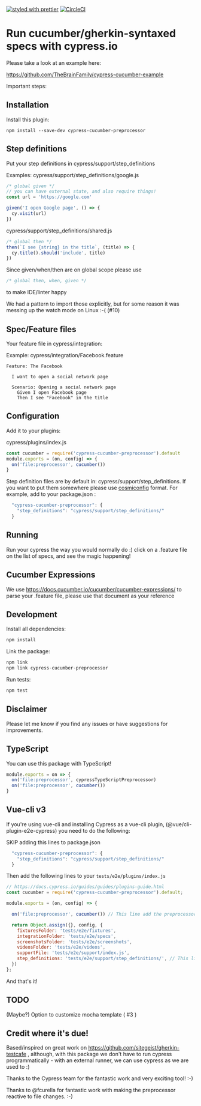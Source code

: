 [![styled with prettier](https://img.shields.io/badge/styled_with-prettier-ff69b4.svg)](https://github.com/prettier/prettier)
[![CircleCI](https://circleci.com/gh/TheBrainFamily/cypress-cucumber-preprocessor.svg?style=shield)](https://circleci.com/gh/TheBrainFamily/cypress-cucumber-preprocessor)
# Run cucumber/gherkin-syntaxed specs with cypress.io

Please take a look at an example here:

https://github.com/TheBrainFamily/cypress-cucumber-example


Important steps:

## Installation
Install this plugin:

```shell
npm install --save-dev cypress-cucumber-preprocessor
```

## Step definitions

Put your step definitions in cypress/support/step_definitions

Examples:
cypress/support/step_definitions/google.js
```javascript
/* global given */
// you can have external state, and also require things!
const url = 'https://google.com'

given('I open Google page', () => {
  cy.visit(url)
})
```

cypress/support/step_definitions/shared.js
```javascript
/* global then */
then(`I see {string} in the title`, (title) => {
  cy.title().should('include', title)
})
```

Since given/when/then are on global scope please use
```javascript
/* global then, when, given */
```
to make IDE/linter happy

We had a pattern to import those explicitly, but for some reason it was messing up the watch mode on Linux :-( (#10)

## Spec/Feature files
Your feature file in cypress/integration:

Example: cypress/integration/Facebook.feature
```gherkin
Feature: The Facebook

  I want to open a social network page

  Scenario: Opening a social network page
    Given I open Facebook page
    Then I see "Facebook" in the title
```

## Configuration
Add it to your plugins:

cypress/plugins/index.js
```javascript
const cucumber = require('cypress-cucumber-preprocessor').default
module.exports = (on, config) => {
  on('file:preprocessor', cucumber())
}
```

Step definition files are by default in: cypress/support/step_definitions. If you want to put them somewhere please use [cosmiconfig](https://github.com/davidtheclark/cosmiconfig) format. For example, add to your package.json :

```javascript
  "cypress-cucumber-preprocessor": {
    "step_definitions": "cypress/support/step_definitions/"
  }
```

## Running

Run your cypress the way you would normally do :) click on a .feature file on the list of specs, and see the magic happening!

## Cucumber Expressions

We use https://docs.cucumber.io/cucumber/cucumber-expressions/ to parse your .feature file, please use that document as your reference 

## Development

Install all dependencies:
```javascript
npm install
```

Link the package:
```javascript
npm link 
npm link cypress-cucumber-preprocessor
```

Run tests:
```javascript
npm test
```

## Disclaimer

Please let me know if you find any issues or have suggestions for improvements.

## TypeScript

You can use this package with TypeScript!

```javascript
module.exports = on => {
  on('file:preprocessor', cypressTypeScriptPreprocessor)
  on('file:preprocessor', cucumber())
}
```
## Vue-cli v3

If you're using vue-cli and installing Cypress as a vue-cli plugin, (@vue/cli-plugin-e2e-cypress) you need to do the following:

SKIP adding this lines to package.json
```javascript
  "cypress-cucumber-preprocessor": {
    "step_definitions": "cypress/support/step_definitions/"
  }
```

Then add the following lines to your `tests/e2e/plugins/index.js`
```javascript
// https://docs.cypress.io/guides/guides/plugins-guide.html
const cucumber = require('cypress-cucumber-preprocessor').default;

module.exports = (on, config) => {

  on('file:preprocessor', cucumber()) // This line add the preprocessor

  return Object.assign({}, config, {
    fixturesFolder: 'tests/e2e/fixtures',
    integrationFolder: 'tests/e2e/specs',
    screenshotsFolder: 'tests/e2e/screenshots',
    videosFolder: 'tests/e2e/videos',
    supportFile: 'tests/e2e/support/index.js',
    step_definitions: 'tests/e2e/support/step_definitions/', // This line replace the line in package.json
  })
};
```

And that's it!

## TODO

(Maybe?) Option to customize mocha template ( #3 ) 

## Credit where it's due!

Based/inspired on great work on https://github.com/sitegeist/gherkin-testcafe , although, with this package we don't have to run cypress programmatically - with an external runner, we can use cypress as we are used to :)

Thanks to the Cypress team for the fantastic work and very exciting tool! :-)

Thanks to @fcurella for fantastic work with making the preprocessor reactive to file changes. :-)
